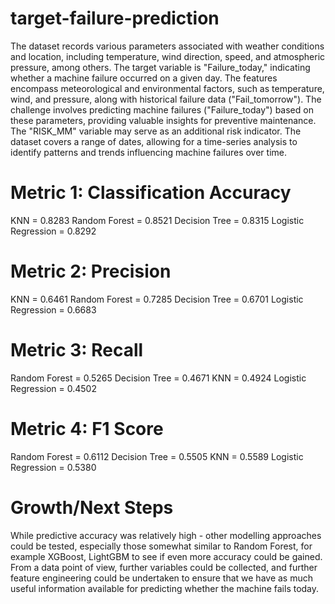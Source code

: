 # target-failure-prediction
The dataset records various parameters associated with weather conditions and location, including temperature, wind direction, speed, and atmospheric pressure,
among others. The target variable is "Failure_today," indicating whether a machine failure occurred on a given day. The features encompass meteorological and
environmental factors, such as temperature, wind, and pressure, along with historical failure data ("Fail_tomorrow"). The challenge involves predicting machine
failures ("Failure_today") based on these parameters, providing valuable insights for preventive maintenance. The "RISK_MM" variable may serve as an additional
risk indicator. The dataset covers a range of dates, allowing for a time-series analysis to identify patterns and trends influencing machine failures over time.

# Metric 1: Classification Accuracy
KNN = 0.8283
Random Forest = 0.8521
Decision Tree = 0.8315
Logistic Regression = 0.8292

# Metric 2: Precision
KNN = 0.6461
Random Forest = 0.7285
Decision Tree = 0.6701
Logistic Regression = 0.6683

# Metric 3: Recall
Random Forest = 0.5265
Decision Tree = 0.4671
KNN = 0.4924
Logistic Regression = 0.4502

# Metric 4: F1 Score
Random Forest = 0.6112
Decision Tree = 0.5505
KNN = 0.5589
Logistic Regression = 0.5380

# Growth/Next Steps
While predictive accuracy was relatively high - other modelling approaches could be tested, especially those somewhat similar to Random Forest, for example
XGBoost, LightGBM to see if even more accuracy could be gained.
From a data point of view, further variables could be collected, and further feature engineering could be undertaken to ensure that we have as much useful
information available for predicting whether the machine fails today.
